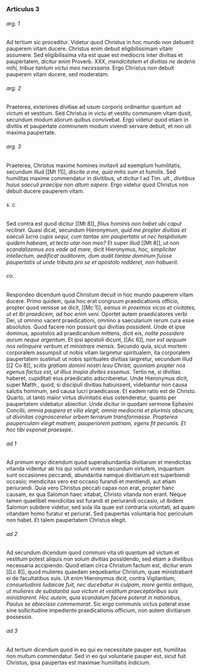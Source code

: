 ### Articulus 3

###### arg. 1
Ad tertium sic proceditur. Videtur quod Christus in hoc mundo non debuerit pauperem vitam ducere. Christus enim debuit eligibilissimam vitam assumere. Sed eligibilissima vita est quae est mediocris inter divitias et paupertatem, dicitur enim Proverb. XXX, *mendicitatem et divitias ne dederis mihi, tribue tantum victui meo necessaria*. Ergo Christus non debuit pauperem vitam ducere, sed moderatam.

###### arg. 2
Praeterea, exteriores divitiae ad usum corporis ordinantur quantum ad victum et vestitum. Sed Christus in victu et vestitu communem vitam duxit, secundum modum aliorum quibus convivebat. Ergo videtur quod etiam in divitiis et paupertate communem modum vivendi servare debuit, et non uti maxima paupertate.

###### arg. 3
Praeterea, Christus maxime homines invitavit ad exemplum humilitatis, secundum illud [[Mt 11]], *discite a me, quia mitis sum et humilis*. Sed humilitas maxime commendatur in divitibus, ut dicitur I ad Tim. ult., *divitibus huius saeculi praecipe non altum sapere*. Ergo videtur quod Christus non debuit ducere pauperem vitam.

###### s. c.
Sed contra est quod dicitur [[Mt 8]], *filius hominis non habet ubi caput reclinet*. Quasi dicat, secundum Hieronymum, *quid me propter divitias et saeculi lucra cupis sequi, cum tantae sim paupertatis ut nec hospitiolum quidem habeam, et tecto utar non meo?* Et super illud [[Mt 8]], *ut non scandalizemus eos vade ad mare*, dicit Hieronymus, *hoc, simpliciter intellectum, aedificat auditorem, dum audit tantae dominum fuisse paupertatis ut unde tributa pro se et apostolo redderet, non habuerit*.

###### co.
Respondeo dicendum quod Christum decuit in hoc mundo pauperem vitam ducere. Primo quidem, quia hoc erat congruum praedicationis officio, propter quod venisse se dicit, [[Mc 1]], *eamus in proximos vicos et civitates, ut et ibi praedicem, ad hoc enim veni*. Oportet autem praedicatores verbi Dei, ut omnino vacent praedicationi, omnino a saecularium rerum cura esse absolutos. Quod facere non possunt qui divitias possident. Unde et ipse dominus, apostolos ad praedicandum mittens, dicit eis, *nolite possidere aurum neque argentum*. Et ipsi apostoli dicunt, [[Ac 6]], *non est aequum nos relinquere verbum et ministrare mensis*. Secundo quia, sicut mortem corporalem assumpsit ut nobis vitam largiretur spiritualem, ita corporalem paupertatem sustinuit ut nobis spirituales divitias largiretur, secundum illud [[2 Co 8]], *scitis gratiam domini nostri Iesu Christi, quoniam propter nos egenus factus est, ut illius inopia divites essemus*. Tertio ne, si divitias haberet, cupiditati eius praedicatio adscriberetur. Unde Hieronymus dicit, super Matth., quod, si discipuli divitias habuissent, videbantur non causa salutis hominum, sed causa lucri praedicasse. Et eadem ratio est de Christo. Quarto, ut tanto maior virtus divinitatis eius ostenderetur, quanto per paupertatem videbatur abiectior. Unde dicitur in quodam sermone Ephesini Concilii, *omnia paupera et vilia elegit, omnia mediocria et plurimis obscura, ut divinitas cognosceretur orbem terrarum transformasse. Propterea pauperculam elegit matrem, pauperiorem patriam, egens fit pecuniis. Et hoc tibi exponat praesepe*.

###### ad 1
Ad primum ergo dicendum quod superabundantia divitiarum et mendicitas vitanda videntur ab his qui volunt vivere secundum virtutem, inquantum sunt occasiones peccandi, abundantia namque divitiarum est superbiendi occasio; mendicitas vero est occasio furandi et mentiendi, aut etiam periurandi. Quia vero Christus peccati capax non erat, propter hanc causam, ex qua Salomon haec vitabat, Christo vitanda non erant. Neque tamen quaelibet mendicitas est furandi et periurandi occasio, ut ibidem Salomon subdere videtur, sed sola illa quae est contraria voluntati, ad quam vitandam homo furatur et periurat. Sed paupertas voluntaria hoc periculum non habet. Et talem paupertatem Christus elegit.

###### ad 2
Ad secundum dicendum quod communi vita uti quantum ad victum et vestitum potest aliquis non solum divitias possidendo, sed etiam a divitibus necessaria accipiendo. Quod etiam circa Christum factum est, dicitur enim [[Lc 8]], quod mulieres quaedam sequebantur Christum, quae ministrabant ei de facultatibus suis. Ut enim Hieronymus dicit, contra Vigilantium, *consuetudinis Iudaicae fuit, nec ducebatur in culpam, more gentis antiquo, ut mulieres de substantia sua victum et vestitum praeceptoribus suis ministrarent. Hoc autem, quia scandalum facere poterat in nationibus, Paulus se abiecisse commemorat*. Sic ergo communis victus poterat esse sine sollicitudine impediente praedicationis officium, non autem divitiarum possessio.

###### ad 3
Ad tertium dicendum quod in eo qui ex necessitate pauper est, humilitas non multum commendatur. Sed in eo qui voluntarie pauper est, sicut fuit Christus, ipsa paupertas est maximae humilitatis indicium.

